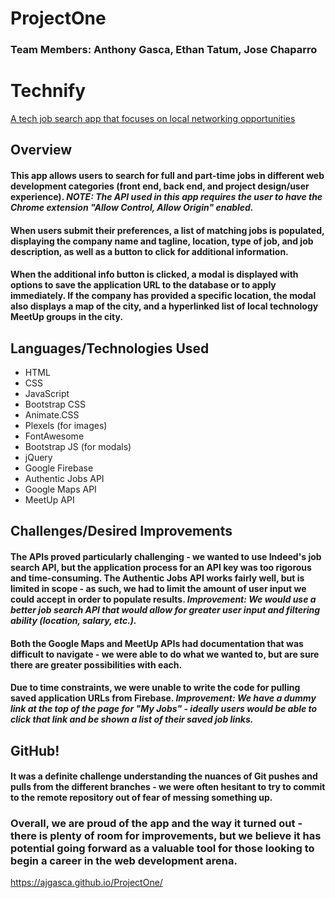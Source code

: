 # ProjectOne
### Team Members: Anthony Gasca, Ethan Tatum, Jose Chaparro

# Technify
[A tech job search app that focuses on local networking opportunities](https://ajgasca.github.io/ProjectOne/ "Technify Job Search")

## Overview
#### This app allows users to search for full and part-time jobs in different web development categories (front end, back end, and project design/user experience). _**NOTE:** The API used in this app requires the user to have the Chrome extension "Allow Control, Allow Origin" enabled._

#### When users submit their preferences, a list of matching jobs is populated, displaying the company name and  tagline, location, type of job, and job description, as well as a button to click for additional information.

#### When the additional info button is clicked, a modal is displayed with options to save the application URL to the database or to apply immediately. If the company has provided a specific location, the modal also displays a map of the city, and a hyperlinked list of local technology MeetUp groups in the city.

## Languages/Technologies Used
* HTML
* CSS
* JavaScript
* Bootstrap CSS
* Animate.CSS
* Plexels (for images)
* FontAwesome
* Bootstrap JS (for modals)
* jQuery
* Google Firebase
* Authentic Jobs API
* Google Maps API
* MeetUp API

## Challenges/Desired Improvements
#### The APIs proved particularly challenging - we wanted to use Indeed's job search API, but the application process for an API key was too rigorous and time-consuming. The Authentic Jobs API works fairly well, but is limited in scope - as such, we had to limit the amount of user input we could accept in order to populate results. _**Improvement:** We would use a better job search API that would allow for greater user input and filtering ability (location, salary, etc.)._

#### Both the Google Maps and MeetUp APIs had documentation that was difficult to navigate - we were able to do what we wanted to, but are sure there are greater possibilities with each.

#### Due to time constraints, we were unable to write the code for pulling saved application URLs from Firebase. _**Improvement:** We have a dummy link at the top of the page for "My Jobs" - ideally users would be able to click that link and be shown a list of their saved job links._

## **GitHub!** 
#### It was a definite challenge understanding the nuances of Git pushes and pulls from the different branches - we were often hesitant to try to commit to the remote repository out of fear of messing something up. 

### Overall, we are proud of the app and the way it turned out - there is plenty of room for improvements, but we believe it has potential going forward as a valuable tool for those looking to begin a career in the web development arena.

https://ajgasca.github.io/ProjectOne/
